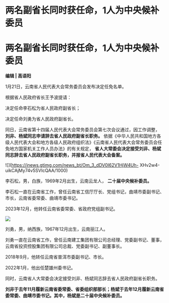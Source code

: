 # 两名副省长同时获任命，1人为中央候补委员

# 两名副省长同时获任命，1人为中央候补委员

**编辑 | 高语阳**

1月21日，云南省人民代表大会常务委员会发布决定任免名单。

根据省人民政府省长王予波提请：

决定任命李石松为省人民政府副省长；

决定任命刘勇为省人民政府副省长。

同日，云南省第十四届人民代表大会常务委员会第七次会议通过，因工作调整， **刘非、杨斌同志申请辞去省人民政府副省长职务。**
依据《中华人民共和国地方各级人民代表大会和地方各级人民政府组织法》《云南省人民代表大会常务委员会任免地方国家机关工作人员办法》的有关规定，
**省人大常委会决定接受刘非、杨斌同志辞去省人民政府副省长职务，并报省人民代表大会备案。**

![](https://inews.gtimg.com/news_bt/Om_3_dDV0I62V1HjW4Uh-
XHv2w4-uikCAjMy74v5SVIcQAA/1000)

李石松，男，白族，1969年2月出生，云南云龙人， **二十届中央候补委员。**

李石松一直在云南省工作，曾任云南省工信厅厅长、党组书记，曲靖市委副书记、市长，云南省委常委、曲靖市委书记。

2023年12月，他转任云南省委常委、省政府党组副书记。

![](https://inews.gtimg.com/news_bt/OC3HikrUOaDqaHossyVYTReyFlF0vy8EcwdtDjpVz1HBsAA/1000)

刘勇，男，纳西族，1967年12月出生，云南丽江人。

刘勇一直在云南省工作，曾任云南建工集团有限公司总经理、党委副书记、董事，云南省投资控股集团有限公司总裁、党委副书记、副董事长。

2018年9月，他转任云南省普洱市委副书记、市长。

2022年1月，他出任楚雄州委书记。

同时，云南省人大常委会决定接受刘非、杨斌同志辞去省人民政府副省长职务。

**刘非于去年11月履新云南省委常委、省委组织部部长；杨斌于去年12月履新云南省委常委、曲靖市委书记。其中，杨斌是二十届中央候补委员。**

